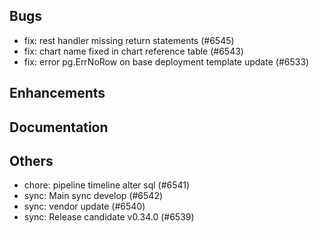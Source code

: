 ## Bugs
- fix: rest handler missing return statements (#6545)
- fix: chart name fixed in chart reference table (#6543)
- fix: error pg.ErrNoRow on base deployment template update (#6533)
## Enhancements
## Documentation
## Others
- chore: pipeline timeline alter sql (#6541)
- sync: Main sync develop (#6542)
- sync: vendor update (#6540)
- sync: Release candidate v0.34.0 (#6539)
